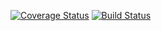 [![Coverage Status](https://coveralls.io/repos/github/ChinonsoChima/CSV-Refactor/badge.svg?branch=master)](https://coveralls.io/github/ChinonsoChima/CSV-Refactor?branch=master)
[![Build Status](https://travis-ci.com/ChinonsoChima/CSV-Refactor.svg?branch=master)](https://travis-ci.com/ChinonsoChima/CSV-Refactor)